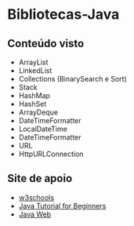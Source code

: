 # Bibliotecas-Java

## Conteúdo visto
- ArrayList
- LinkedList
- Collections (BinarySearch e Sort)
- Stack
- HashMap
- HashSet
- ArrayDeque
- DateTimeFormatter
- LocalDateTime
- DateTimeFormatter
- URL
- HttpURLConnection

## Site de apoio

- [w3schools](https://www.w3schools.com/java/java_date.asp)
- [Java Tutorial for Beginners](https://beginnersbook.com/java-collections-tutorials/)
- [Java Web](https://simplificandoredes.com/http-requisicoes-get-post-api-java)
